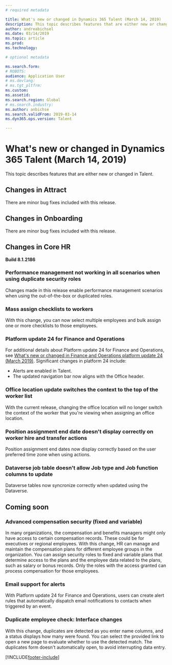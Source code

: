 ```yaml
---
# required metadata

title: What's new or changed in Dynamics 365 Talent (March 14, 2019)
description: This topic describes features that are either new or changed in Microsoft Dynamics 365 Talent for March 14, 2019.
author: andreabichsel
ms.date: 03/14/2019
ms.topic: article
ms.prod: 
ms.technology: 

# optional metadata

ms.search.form: 
# ROBOTS: 
audience: Application User
# ms.devlang: 
# ms.tgt_pltfrm: 
ms.custom: 
ms.assetid: 
ms.search.region: Global
# ms.search.industry: 
ms.author: anbichse
ms.search.validFrom: 2019-03-14
ms.dyn365.ops.version: Talent

---
```

# What's new or changed in Dynamics 365 Talent (March 14, 2019)



This topic describes features that are either new or changed in Talent.

## Changes in Attract
There are minor bug fixes included with this release.

## Changes in Onboarding
There are minor bug fixes included with this release.

## Changes in Core HR
**Build 8.1.2186**

### Performance management not working in all scenarios when using duplicate security roles
Changes made in this release enable performance management scenarios when using the out-of-the-box or duplicated roles.

### Mass assign checklists to workers
With this change, you can now select multiple employees and bulk assign one or more checklists to those employees. 

### Platform update 24 for Finance and Operations
For additional details about Platform update 24 for Finance and Operations, see [What's new or changed in Finance and Operations platform update 24 (March 2019)](/dynamics365/unified-operations/fin-and-ops/get-started/whats-new-platform-update-24). Significant changes in platform 24 include: 

- Alerts are enabled in Talent.
- The updated navigation bar now aligns with the Office header.

### Office location update switches the context to the top of the worker list
With the current release, changing the office location will no longer switch the context of the worker that you're viewing when assigning an office location.

### Position assignment end date doesn't display correctly on worker hire and transfer actions
Position assignment end dates now display correctly based on the user preferred time zone when using actions.

### Dataverse job table doesn't allow Job type and Job function columns to update
Dataverse tables now syncronize correctly when updated using the Dataverse.

## Coming soon

###  Advanced compensation security (fixed and variable)
In many organizations, the compensation and benefits managers might only have access to certain compensation records. These could be for executives or regional employees. With this change, HR can manage and maintain the compensation plans for different employee groups in the organization. You can assign security roles to fixed and variable plans that determine access to the plans and the employee data related to the plans, such as salary or bonus records. Only the roles with the access granted can process compensation for those employees.

###  Email support for alerts
With Platform update 24 for Finance and Operations, users can create alert rules that automatically dispatch email notifications to contacts when triggered by an event.

### Duplicate employee check: Interface changes
With this change, duplicates are detected as you enter name columns, and a status displays how many were found. You can select the provided link to open a new page to evaluate whether to use the detected match. The duplicates form doesn't automatically open, to avoid interrupting data entry.


[!INCLUDE[footer-include](../includes/footer-banner.md)]